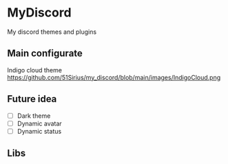 # MyDiscord
My discord themes and plugins

## Main configurate
Indigo cloud theme
https://github.com/51Sirius/my_discord/blob/main/images/IndigoCloud.png


## Future idea

- [ ] Dark theme
- [ ] Dynamic avatar
- [ ] Dynamic status

## Libs

